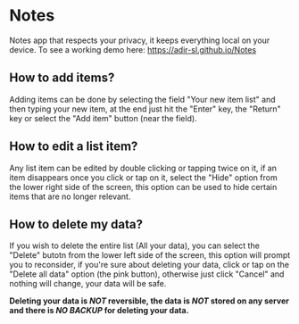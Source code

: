 # Notes
Notes app that respects your privacy, it keeps everything local on your device. To see a working demo here: https://adir-sl.github.io/Notes
## How to add items?
Adding items can be done by selecting the field "Your new item list" and then typing your new item, at the end just hit the "Enter" key, the "Return" key or select the "Add item" button (near the field).

## How to edit a list item?
Any list item can be edited by double clicking or tapping twice on it, if an item disappears once you click or tap on it, select the "Hide" option from the lower right side of the screen, this option can be used to hide certain items that are no longer relevant.
## How to delete my data?
If you wish to delete the entire list (All your data), you can select the "Delete" butotn from the lower left side of the screen, this option will prompt you to reconsider, if you're sure about deleting your data, click or tap on the "Delete all data" option (the pink button), otherwise just click "Cancel" and nothing will change, your data will be safe.

__Deleting your data is *NOT* reversible, the data is *NOT* stored on any server and there is *NO BACKUP* for deleting your data.__